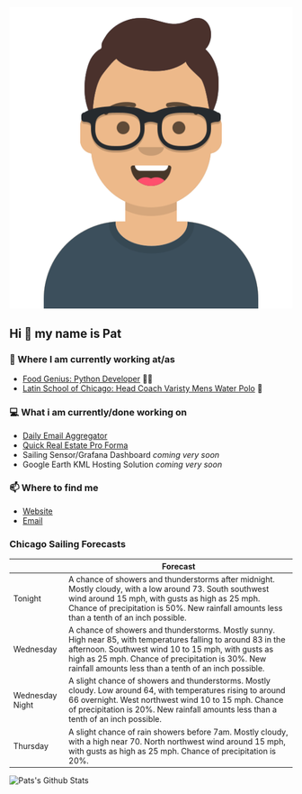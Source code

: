 [![Social banner for p-j-falconer](https://raw.githubusercontent.com/P-J-FALCONER/P-J-FALCONER/master/assets/avataaars.svg)](https://patfalconer.com/)
## Hi :wave: my name is Pat

### 💼 Where I am currently working at/as
- [Food Genius: Python Developer](https://getfoodgenius.com/) 🍔🐍
- [Latin School of Chicago: Head Coach Varisty Mens Water Polo](https://www.latinschool.org/) 🤽


### 💻 What i am currently/done working on
 - [Daily Email Aggregator](https://github.com/P-J-FALCONER/dott_daily_mail)
 - [Quick Real Estate Pro Forma](https://github.com/P-J-FALCONER/henry)
 - Sailing Sensor/Grafana Dashboard *coming very soon*
 - Google Earth KML Hosting Solution *coming very soon*

### 📫 Where to find me
 - [Website](https://patfalconer.com/)
 - [Email](mailto:patrick.j.falconer@gmail.com)


### Chicago Sailing Forecasts
|   | Forecast  |
|---|---|
| Tonight | A chance of showers and thunderstorms after midnight. Mostly cloudy, with a low around 73. South southwest wind around 15 mph, with gusts as high as 25 mph. Chance of precipitation is 50%. New rainfall amounts less than a tenth of an inch possible. |
| Wednesday | A chance of showers and thunderstorms. Mostly sunny. High near 85, with temperatures falling to around 83 in the afternoon. Southwest wind 10 to 15 mph, with gusts as high as 25 mph. Chance of precipitation is 30%. New rainfall amounts less than a tenth of an inch possible. |
| Wednesday Night | A slight chance of showers and thunderstorms. Mostly cloudy. Low around 64, with temperatures rising to around 66 overnight. West northwest wind 10 to 15 mph. Chance of precipitation is 20%. New rainfall amounts less than a tenth of an inch possible. |
| Thursday | A slight chance of rain showers before 7am. Mostly cloudy, with a high near 70. North northwest wind around 15 mph, with gusts as high as 25 mph. Chance of precipitation is 20%. |

![Pats's Github Stats](https://github-readme-stats.vercel.app/api?username=p-j-falconer&show_icons=true&theme=radical)
